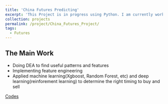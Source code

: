 ```yaml
---
title: 'China Futures Predicting'
excerpt: 'This Project is in progress using Python. I am currently working on the EAD of Copper in China Futures Market. We aim to find useful patterns and features, and utilize machine learning and deep learning to determine the right timing to buy and sell'
collection: projects
permalink: /project/China_Futures_Project/
tags:
  - Futures
---
```


The Main Work
------
* Doing DEA to find useful patterns and features
* Implementing feature engineering 
* Applied machine learning(Xgboost, Random Forest, etc) and deep learning(reinforement learning) to determine the right timing to buy and sell
 
[Codes](https://github.com/TJmask/Cu-EDA)
